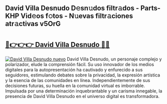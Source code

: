 ## David Villa Desnudo D𝚎sn𝚞dos filtr𝚊dos - Parts-KHP Vid𝚎os f𝚘tos - N𝚞evas filtr𝚊ciones atr𝚊ctivas v5OrG

# <h2><a href="http://mbc9dqs.tromn.icu/?c=David+Villa+Desnudo">🔗👉👉👉 David Villa Desnudo 🔗🔗</a></h2>

[![David Villa Desnudo nuevo](https://i.imgur.com/pEAQMta.gif)](http://mbc9dqs.tromn.icu/?c=David+Villa+Desnudo)
David Villa Desnudo, un personaje complejo y polarizador, elude la comprensión fácil. Su uso innovador de los medios digitales para la autopresentación ha cautivado y enfurecido a sus seguidores, estimulando debates sobre la privacidad, la expresión artística y la esencia de las comunidades en línea. Independientemente de sus decisiones futuras, su huella en la comunidad virtual es imborrable. Impulsada por una determinación inquebrantable y un carisma innegable, la presencia de David Villa Desnudo en el universo digital es transformadora.
